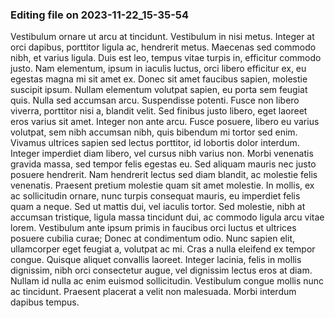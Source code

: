 

### Editing file on 2023-11-22_15-35-54

Vestibulum ornare ut arcu at tincidunt. Vestibulum in nisi metus. Integer at orci dapibus, porttitor ligula ac, hendrerit metus. Maecenas sed commodo nibh, et varius ligula. Duis est leo, tempus vitae turpis in, efficitur commodo justo. Nam elementum, ipsum in iaculis luctus, orci libero efficitur ex, eu egestas magna mi sit amet ex. Donec sit amet faucibus sapien, molestie suscipit ipsum. Nullam elementum volutpat sapien, eu porta sem feugiat quis. Nulla sed accumsan arcu. Suspendisse potenti. Fusce non libero viverra, porttitor nisi a, blandit velit. Sed finibus justo libero, eget laoreet eros varius sit amet. Integer non ante arcu. Fusce posuere, libero eu varius volutpat, sem nibh accumsan nibh, quis bibendum mi tortor sed enim.
Vivamus ultrices sapien sed lectus porttitor, id lobortis dolor interdum. Integer imperdiet diam libero, vel cursus nibh varius non. Morbi venenatis gravida massa, sed tempor felis egestas eu. Sed aliquam mauris nec justo posuere hendrerit. Nam hendrerit lectus sed diam blandit, ac molestie felis venenatis. Praesent pretium molestie quam sit amet molestie. In mollis, ex ac sollicitudin ornare, nunc turpis consequat mauris, eu imperdiet felis quam a neque. Sed ut mattis dui, vel iaculis tortor.
Sed molestie, nibh at accumsan tristique, ligula massa tincidunt dui, ac commodo ligula arcu vitae lorem. Vestibulum ante ipsum primis in faucibus orci luctus et ultrices posuere cubilia curae; Donec at condimentum odio. Nunc sapien elit, ullamcorper eget feugiat a, volutpat ac mi. Cras a nulla eleifend ex tempor congue. Quisque aliquet convallis laoreet. Integer lacinia, felis in mollis dignissim, nibh orci consectetur augue, vel dignissim lectus eros at diam. Nullam id nulla ac enim euismod sollicitudin. Vestibulum congue mollis nunc ac tincidunt. Praesent placerat a velit non malesuada. Morbi interdum dapibus tempus.


